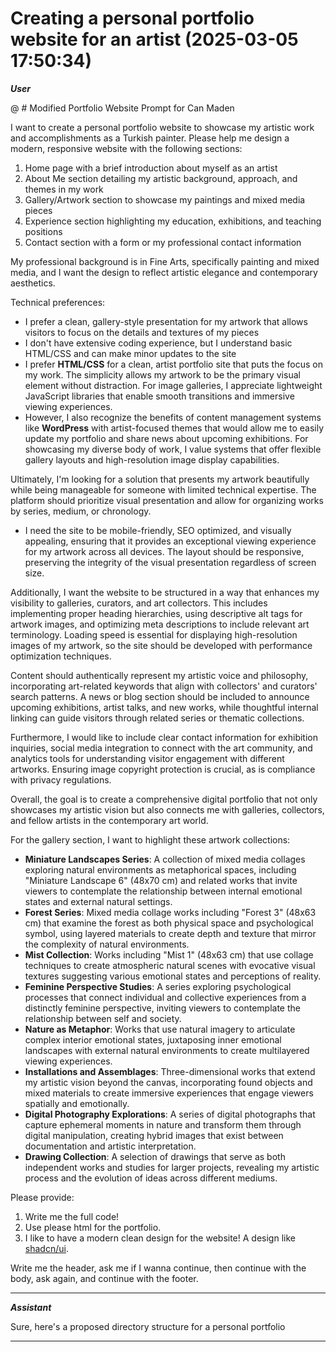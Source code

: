 <!-- Generated by SpecStory -->

# Creating a personal portfolio website for an artist (2025-03-05 17:50:34)

_**User**_

@ # Modified Portfolio Website Prompt for Can Maden

I want to create a personal portfolio website to showcase my artistic work and accomplishments as a Turkish painter. Please help me design a modern, responsive website with the following sections:

1. Home page with a brief introduction about myself as an artist
2. About Me section detailing my artistic background, approach, and themes in my work
3. Gallery/Artwork section to showcase my paintings and mixed media pieces
4. Experience section highlighting my education, exhibitions, and teaching positions
5. Contact section with a form or my professional contact information

My professional background is in Fine Arts, specifically painting and mixed media, and I want the design to reflect artistic elegance and contemporary aesthetics.

Technical preferences:

* I prefer a clean, gallery-style presentation for my artwork that allows visitors to focus on the details and textures of my pieces
* I don't have extensive coding experience, but I understand basic HTML/CSS and can make minor updates to the site
* I prefer **HTML/CSS** for a clean, artist portfolio site that puts the focus on my work. The simplicity allows my artwork to be the primary visual element without distraction. For image galleries, I appreciate lightweight JavaScript libraries that enable smooth transitions and immersive viewing experiences.
* However, I also recognize the benefits of content management systems like **WordPress** with artist-focused themes that would allow me to easily update my portfolio and share news about upcoming exhibitions. For showcasing my diverse body of work, I value systems that offer flexible gallery layouts and high-resolution image display capabilities.

Ultimately, I'm looking for a solution that presents my artwork beautifully while being manageable for someone with limited technical expertise. The platform should prioritize visual presentation and allow for organizing works by series, medium, or chronology.

* I need the site to be mobile-friendly, SEO optimized, and visually appealing, ensuring that it provides an exceptional viewing experience for my artwork across all devices. The layout should be responsive, preserving the integrity of the visual presentation regardless of screen size.

Additionally, I want the website to be structured in a way that enhances my visibility to galleries, curators, and art collectors. This includes implementing proper heading hierarchies, using descriptive alt tags for artwork images, and optimizing meta descriptions to include relevant art terminology. Loading speed is essential for displaying high-resolution images of my artwork, so the site should be developed with performance optimization techniques.

Content should authentically represent my artistic voice and philosophy, incorporating art-related keywords that align with collectors' and curators' search patterns. A news or blog section should be included to announce upcoming exhibitions, artist talks, and new works, while thoughtful internal linking can guide visitors through related series or thematic collections.

Furthermore, I would like to include clear contact information for exhibition inquiries, social media integration to connect with the art community, and analytics tools for understanding visitor engagement with different artworks. Ensuring image copyright protection is crucial, as is compliance with privacy regulations.

Overall, the goal is to create a comprehensive digital portfolio that not only showcases my artistic vision but also connects me with galleries, collectors, and fellow artists in the contemporary art world.

For the gallery section, I want to highlight these artwork collections:

* **Miniature Landscapes Series**: A collection of mixed media collages exploring natural environments as metaphorical spaces, including "Miniature Landscape 6" (48x70 cm) and related works that invite viewers to contemplate the relationship between internal emotional states and external natural settings.
* **Forest Series**: Mixed media collage works including "Forest 3" (48x63 cm) that examine the forest as both physical space and psychological symbol, using layered materials to create depth and texture that mirror the complexity of natural environments.
* **Mist Collection**: Works including "Mist 1" (48x63 cm) that use collage techniques to create atmospheric natural scenes with evocative visual textures suggesting various emotional states and perceptions of reality.
* **Feminine Perspective Studies**: A series exploring psychological processes that connect individual and collective experiences from a distinctly feminine perspective, inviting viewers to contemplate the relationship between self and society.
* **Nature as Metaphor**: Works that use natural imagery to articulate complex interior emotional states, juxtaposing inner emotional landscapes with external natural environments to create multilayered viewing experiences.
* **Installations and Assemblages**: Three-dimensional works that extend my artistic vision beyond the canvas, incorporating found objects and mixed materials to create immersive experiences that engage viewers spatially and emotionally.
* **Digital Photography Explorations**: A series of digital photographs that capture ephemeral moments in nature and transform them through digital manipulation, creating hybrid images that exist between documentation and artistic interpretation.
* **Drawing Collection**: A selection of drawings that serve as both independent works and studies for larger projects, revealing my artistic process and the evolution of ideas across different mediums.

Please provide:

1. Write me the full code!
2. Use please html for the portfolio.
3. I like to have a modern clean design for the website! A design like [shadcn/ui](https://ui.shadcn.com/).

Write me the header, ask me if I wanna continue, then continue with the body, ask again, and continue with the footer.



---

_**Assistant**_

Sure, here's a proposed directory structure for a personal portfolio

---

